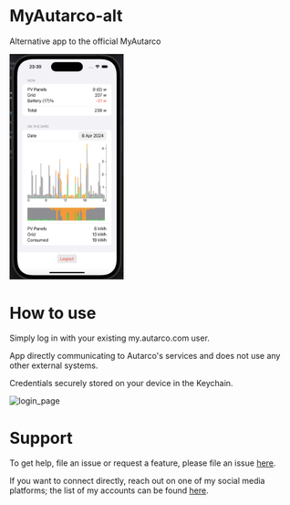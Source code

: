 # MyAutarco-alt
Alternative app to the official MyAutarco 

<img src="Screenshot.png" width="200"/>

# How to use

Simply log in with your existing my.autarco.com user.

App directly communicating to Autarco's services and does not use any other external systems.

Credentials securely stored on your device in the Keychain.

<img width="193" alt="login_page" src="https://github.com/user-attachments/assets/1c16df8a-1c45-4989-b4b8-aa1ecf8f5081" />


# Support 

To get help, file an issue or request a feature, please file an issue [here](https://github.com/sakrist/MyAutarco-alt/issues).

If you want to connect directly, reach out on one of my social media platforms; the list of my accounts can be found [here](https://github.com/sakrist).
